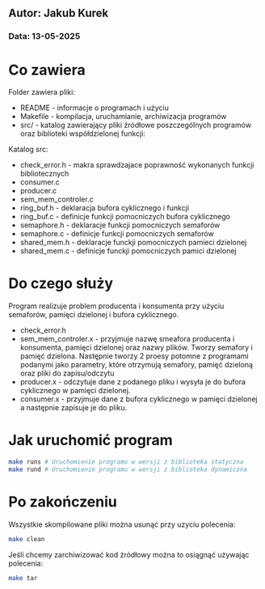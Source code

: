 ## Autor: Jakub Kurek

### Data: 13-05-2025

# Co zawiera

Folder zawiera pliki:
- README - informacje o programach i użyciu
- Makefile - kompilacja, uruchamianie, archiwizacja programów
- src/ - katalog zawierający pliki źródłowe poszczególnych programów oraz biblioteki współdzielonej funkcji:

Katalog src:
- check_error.h - makra sprawdzajace poprawność wykonanych funkcji bibliotecznych
- consumer.c
- producer.c
- sem_mem_controler.c
- ring_buf.h - deklaracja bufora cyklicznego i funkcji
- ring_buf.c - definicje funkcji pomocniczych bufora cyklicznego
- semaphore.h - deklaracje funkcji pomocniczych semaforów
- semaphore.c - definicje funkcji pomocniczych semaforów
- shared_mem.h - deklaracje funckji pomocniczych pamieci dzielonej
- shared_mem.c - definicje funckji pomocniczych pamici dzielonej


# Do czego służy
Program realizuje problem producenta i konsumenta przy użyciu semaforów, 
pamięci dzielonej i bufora cyklicznego.

- check_error.h
- sem_mem_controler.x -  przyjmuje nazwę smeafora producenta i konsumenta, pamięci dzielonej oraz nazwy plików. Tworzy semafory i pamięć dzielona. Następnie tworzy 2 proesy potomne z programami podanymi jako parametry, które otrzymują semafory, pamięć dzieloną oraz pliki do zapisu/odczytu
- producer.x - odczytuje dane z podanego pliku i wysyła je do bufora cyklicznego w pamięci dzielonej.
- consumer.x - przyjmuje dane z bufora cyklicznego w pamięci dzielonej a następnie zapisuje je do pliku.


# Jak uruchomić program
```bash
make runs # Uruchomienie programu w wersji z biblioteka statyczna
make rund # Uruchomienie programu w wersji z biblioteka dynamiczna
```


# Po zakończeniu

Wszystkie skompilowane pliki można usunąć przy uzyciu polecenia:
```bash
make clean
```
Jeśli chcemy zarchiwizować kod źródłowy można to osiągnąć używając polecenia:
```bash
make tar
```